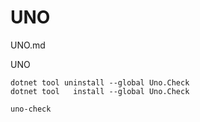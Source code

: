 # UNO

UNO.md


UNO

```
dotnet tool uninstall --global Uno.Check
dotnet tool   install --global Uno.Check
```

```
uno-check
```
